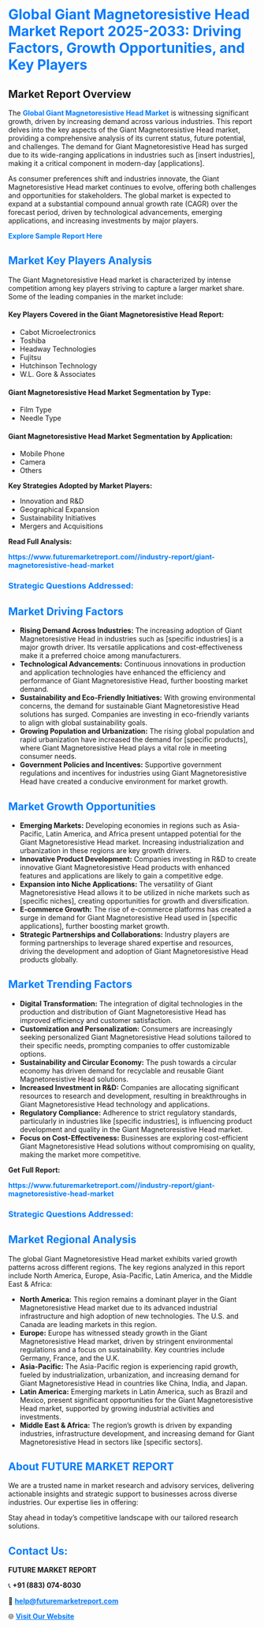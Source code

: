 <h1 style="color: #007BFF;">Global Giant Magnetoresistive Head Market Report 2025-2033: Driving Factors, Growth Opportunities, and Key Players</h1>

<section id="overview">
<h2>Market Report Overview</h2>
<p>The <a href="https://www.futuremarketreport.com//industry-report/giant-magnetoresistive-head-market" style="color: #007BFF; text-decoration: none;"><strong>Global Giant Magnetoresistive Head Market</strong></a> is witnessing significant growth, driven by increasing demand across various industries. This report delves into the key aspects of the Giant Magnetoresistive Head market, providing a comprehensive analysis of its current status, future potential, and challenges. The demand for Giant Magnetoresistive Head has surged due to its wide-ranging applications in industries such as [insert industries], making it a critical component in modern-day [applications].</p>
<p>As consumer preferences shift and industries innovate, the Giant Magnetoresistive Head market continues to evolve, offering both challenges and opportunities for stakeholders. The global market is expected to expand at a substantial compound annual growth rate (CAGR) over the forecast period, driven by technological advancements, emerging applications, and increasing investments by major players.</p>
</section>

<section id="overview">
<p><a href="https://www.futuremarketreport.com//request-sample/reportId=81567" style="color: #007BFF; text-decoration: none;"><strong>Explore Sample Report Here</strong></a></p>
</section>

<section id="key-players">
<h2 style="color: #007BFF;">Market Key Players Analysis</h2>
<p>The Giant Magnetoresistive Head market is characterized by intense competition among key players striving to capture a larger market share. Some of the leading companies in the market include:</p>
<h4>Key Players Covered in the Giant Magnetoresistive Head Report:</h4>
<ul><li>Cabot Microelectronics</li><li>Toshiba</li><li>Headway Technologies</li><li>Fujitsu</li><li>Hutchinson Technology</li><li>W.L. Gore &amp; Associates</li></ul>
<h4>Giant Magnetoresistive Head Market Segmentation by Type:</h4>
<ul><li>Film Type</li><li>Needle Type</li></ul>

<h4>Giant Magnetoresistive Head Market Segmentation by Application:</h4>
<ul><li>Mobile Phone</li><li>Camera</li><li>Others</li></ul>
<p><strong>Key Strategies Adopted by Market Players:</strong></p>
<ul>
<li>Innovation and R&D</li>
<li>Geographical Expansion</li>
<li>Sustainability Initiatives</li>
<li>Mergers and Acquisitions</li>
</ul>
</section>

<section>
<p><strong>Read Full Analysis: </strong></p><a href="https://www.futuremarketreport.com//industry-report/giant-magnetoresistive-head-market" style="color: #007BFF; text-decoration: none;"><strong>https://www.futuremarketreport.com//industry-report/giant-magnetoresistive-head-market</strong></a>
<h3 style="color: #007BFF;">Strategic Questions Addressed:</h3>
</section>

<section id="driving-factors">
<h2 style="color: #007BFF;">Market Driving Factors</h2>
<ul>
<li><strong>Rising Demand Across Industries:</strong> The increasing adoption of Giant Magnetoresistive Head in industries such as [specific industries] is a major growth driver. Its versatile applications and cost-effectiveness make it a preferred choice among manufacturers.</li>
<li><strong>Technological Advancements:</strong> Continuous innovations in production and application technologies have enhanced the efficiency and performance of Giant Magnetoresistive Head, further boosting market demand.</li>
<li><strong>Sustainability and Eco-Friendly Initiatives:</strong> With growing environmental concerns, the demand for sustainable Giant Magnetoresistive Head solutions has surged. Companies are investing in eco-friendly variants to align with global sustainability goals.</li>
<li><strong>Growing Population and Urbanization:</strong> The rising global population and rapid urbanization have increased the demand for [specific products], where Giant Magnetoresistive Head plays a vital role in meeting consumer needs.</li>
<li><strong>Government Policies and Incentives:</strong> Supportive government regulations and incentives for industries using Giant Magnetoresistive Head have created a conducive environment for market growth.</li>
</ul>
</section>

<section id="growth-opportunities">
<h2 style="color: #007BFF;">Market Growth Opportunities</h2>
<ul>
<li><strong>Emerging Markets:</strong> Developing economies in regions such as Asia-Pacific, Latin America, and Africa present untapped potential for the Giant Magnetoresistive Head market. Increasing industrialization and urbanization in these regions are key growth drivers.</li>
<li><strong>Innovative Product Development:</strong> Companies investing in R&D to create innovative Giant Magnetoresistive Head products with enhanced features and applications are likely to gain a competitive edge.</li>
<li><strong>Expansion into Niche Applications:</strong> The versatility of Giant Magnetoresistive Head allows it to be utilized in niche markets such as [specific niches], creating opportunities for growth and diversification.</li>
<li><strong>E-commerce Growth:</strong> The rise of e-commerce platforms has created a surge in demand for Giant Magnetoresistive Head used in [specific applications], further boosting market growth.</li>
<li><strong>Strategic Partnerships and Collaborations:</strong> Industry players are forming partnerships to leverage shared expertise and resources, driving the development and adoption of Giant Magnetoresistive Head products globally.</li>
</ul>
</section>

<section id="trending-factors">
<h2 style="color: #007BFF;">Market Trending Factors</h2>
<ul>
<li><strong>Digital Transformation:</strong> The integration of digital technologies in the production and distribution of Giant Magnetoresistive Head has improved efficiency and customer satisfaction.</li>
<li><strong>Customization and Personalization:</strong> Consumers are increasingly seeking personalized Giant Magnetoresistive Head solutions tailored to their specific needs, prompting companies to offer customizable options.</li>
<li><strong>Sustainability and Circular Economy:</strong> The push towards a circular economy has driven demand for recyclable and reusable Giant Magnetoresistive Head solutions.</li>
<li><strong>Increased Investment in R&D:</strong> Companies are allocating significant resources to research and development, resulting in breakthroughs in Giant Magnetoresistive Head technology and applications.</li>
<li><strong>Regulatory Compliance:</strong> Adherence to strict regulatory standards, particularly in industries like [specific industries], is influencing product development and quality in the Giant Magnetoresistive Head market.</li>
<li><strong>Focus on Cost-Effectiveness:</strong> Businesses are exploring cost-efficient Giant Magnetoresistive Head solutions without compromising on quality, making the market more competitive.</li>
</ul>
</section>

<section>
<p><strong>Get Full Report: </strong></p><a href="https://www.futuremarketreport.com//industry-report/giant-magnetoresistive-head-market" style="color: #007BFF; text-decoration: none;"><strong>https://www.futuremarketreport.com//industry-report/giant-magnetoresistive-head-market</strong></a>
<h3 style="color: #007BFF;">Strategic Questions Addressed:</h3>
</section>


<section id="regional-analysis">
<h2 style="color: #007BFF;">Market Regional Analysis</h2>
<p>The global Giant Magnetoresistive Head market exhibits varied growth patterns across different regions. The key regions analyzed in this report include North America, Europe, Asia-Pacific, Latin America, and the Middle East & Africa:</p>
<ul>
<li><strong>North America:</strong> This region remains a dominant player in the Giant Magnetoresistive Head market due to its advanced industrial infrastructure and high adoption of new technologies. The U.S. and Canada are leading markets in this region.</li>
<li><strong>Europe:</strong> Europe has witnessed steady growth in the Giant Magnetoresistive Head market, driven by stringent environmental regulations and a focus on sustainability. Key countries include Germany, France, and the U.K.</li>
<li><strong>Asia-Pacific:</strong> The Asia-Pacific region is experiencing rapid growth, fueled by industrialization, urbanization, and increasing demand for Giant Magnetoresistive Head in countries like China, India, and Japan.</li>
<li><strong>Latin America:</strong> Emerging markets in Latin America, such as Brazil and Mexico, present significant opportunities for the Giant Magnetoresistive Head market, supported by growing industrial activities and investments.</li>
<li><strong>Middle East & Africa:</strong> The region’s growth is driven by expanding industries, infrastructure development, and increasing demand for Giant Magnetoresistive Head in sectors like [specific sectors].</li>
</ul>
</section>

<footer>
<h2 style="color: #007BFF;">About FUTURE MARKET REPORT</h2>
<p>We are a trusted name in market research and advisory services, delivering actionable insights and strategic support to businesses across diverse industries. Our expertise lies in offering:</p>

<p>Stay ahead in today’s competitive landscape with our tailored research solutions.</p>

<h2 style="color: #007BFF;">Contact Us:</h2>
<p><strong>FUTURE MARKET REPORT</strong></p>
<p>📞 <strong>+91 (883) 074-8030</strong></p>
<p>📧 <strong><a href="mailto:help@futuremarketreport.com" style="color: #007BFF;">help@futuremarketreport.com</a></strong></p>
<p>🌐 <strong><a href="https://www.futuremarketreport.com/" style="color: #007BFF;">Visit Our Website</a></strong></p>
</footer>